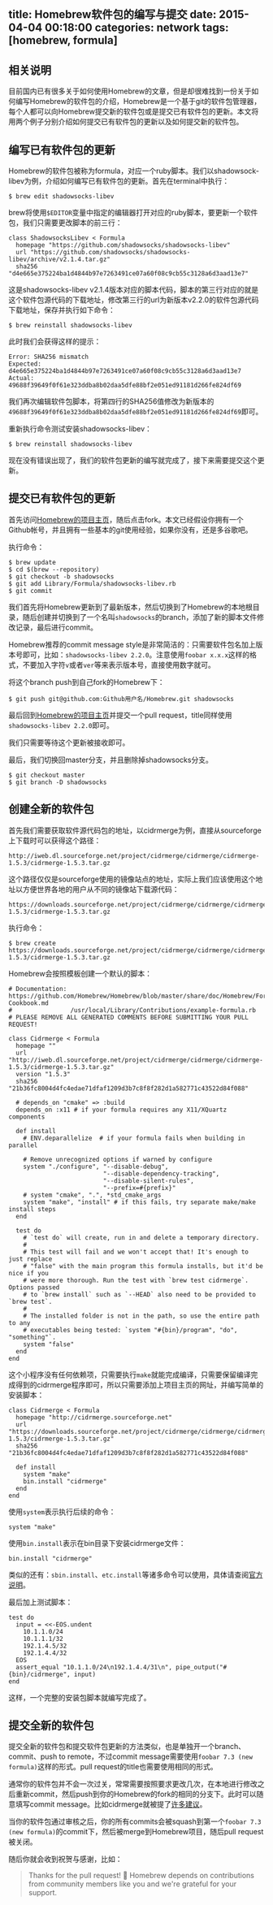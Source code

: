 title: Homebrew软件包的编写与提交
date: 2015-04-04 00:18:00
categories: network
tags: [homebrew, formula]
---

## 相关说明

目前国内已有很多关于如何使用Homebrew的文章，但是却很难找到一份关于如何编写Homebrew的软件包的介绍，Homebrew是一个基于git的软件包管理器，每个人都可以向Homebrew提交新的软件包或是提交已有软件包的更新。本文将用两个例子分别介绍如何提交已有软件包的更新以及如何提交新的软件包。

## 编写已有软件包的更新

Homebrew的软件包被称为formula，对应一个ruby脚本。我们以shadowsock-libev为例，介绍如何编写已有软件包的更新。首先在terminal中执行：

    $ brew edit shadowsocks-libev

brew将使用`$EDITOR`变量中指定的编辑器打开对应的ruby脚本，要更新一个软件包，我们只需要更改脚本的前三行：

    class ShadowsocksLibev < Formula
      homepage "https://github.com/shadowsocks/shadowsocks-libev"
      url "https://github.com/shadowsocks/shadowsocks-libev/archive/v2.1.4.tar.gz"
      sha256 "d4e665e375224ba1d4844b97e7263491ce07a60f08c9cb55c3128a6d3aad13e7"

这是shadowsocks-libev v2.1.4版本对应的脚本代码，脚本的第三行对应的就是这个软件包源代码的下载地址，修改第三行的url为新版本v2.2.0的软件包源代码下载地址，保存并执行如下命令：

    $ brew reinstall shadowsocks-libev

此时我们会获得这样的提示：

    Error: SHA256 mismatch
    Expected: d4e665e375224ba1d4844b97e7263491ce07a60f08c9cb55c3128a6d3aad13e7
    Actual: 49688f39649f0f61e323ddba8b02daa5dfe88bf2e051ed91181d266fe824df69

我们再次编辑软件包脚本，将第四行的SHA256值修改为新版本的`49688f39649f0f61e323ddba8b02daa5dfe88bf2e051ed91181d266fe824df69`即可。

重新执行命令测试安装shadowsocks-libev：

    $ brew reinstall shadowsocks-libev

现在没有错误出现了，我们的软件包更新的编写就完成了，接下来需要提交这个更新。

## 提交已有软件包的更新

首先访问[Homebrew的项目主页](https://github.com/Homebrew/Homebrew)，随后点击fork。本文已经假设你拥有一个Github帐号，并且拥有一些基本的git使用经验，如果你没有，还是多谷歌吧。

执行命令：

    $ brew update
    $ cd $(brew --repository)
    $ git checkout -b shadowsocks
    $ git add Library/Formula/shadowsocks-libev.rb
    $ git commit

我们首先将Homebrew更新到了最新版本，然后切换到了Homebrew的本地根目录，随后创建并切换到了一个名叫`shadowsocks`的branch，添加了新的脚本文件修改记录，最后进行commit。

Homebrew推荐的commit message style是非常简洁的：只需要软件包名加上版本号即可，比如：`shadowsocks-libev 2.2.0`。注意使用`foobar x.x.x`这样的格式，不要加入字符`v`或者`ver`等来表示版本号，直接使用数字就可。

将这个branch push到自己fork的Homebrew下：

    $ git push git@github.com:Github用户名/Homebrew.git shadowsocks

最后回到[Homebrew的项目主页](https://github.com/Homebrew/Homebrew)并提交一个pull request，title同样使用`shadowsocks-libev 2.2.0`即可。

我们只需要等待这个更新被接收即可。

最后，我们切换回master分支，并且删除掉shadowsocks分支。

    $ git checkout master
    $ git branch -D shadowsocks

## 创建全新的软件包

首先我们需要获取软件源代码包的地址，以cidrmerge为例，直接从sourceforge上下载时可以获得这个路径：

    http://iweb.dl.sourceforge.net/project/cidrmerge/cidrmerge/cidrmerge-1.5.3/cidrmerge-1.5.3.tar.gz

这个路径仅仅是sourceforge使用的镜像站点的地址，实际上我们应该使用这个地址以方便世界各地的用户从不同的镜像站下载源代码：

    https://downloads.sourceforge.net/project/cidrmerge/cidrmerge/cidrmerge-1.5.3/cidrmerge-1.5.3.tar.gz

执行命令：

    $ brew create https://downloads.sourceforge.net/project/cidrmerge/cidrmerge/cidrmerge-1.5.3/cidrmerge-1.5.3.tar.gz

Homebrew会按照模板创建一个默认的脚本：

    # Documentation: https://github.com/Homebrew/Homebrew/blob/master/share/doc/Homebrew/Formula-Cookbook.md
    #                /usr/local/Library/Contributions/example-formula.rb
    # PLEASE REMOVE ALL GENERATED COMMENTS BEFORE SUBMITTING YOUR PULL REQUEST!

    class Cidrmerge < Formula
      homepage ""
      url "http://iweb.dl.sourceforge.net/project/cidrmerge/cidrmerge/cidrmerge-1.5.3/cidrmerge-1.5.3.tar.gz"
      version "1.5.3"
      sha256 "21b36fc8004d4fc4edae71dfaf1209d3b7c8f8f282d1a582771c43522d84f088"

      # depends_on "cmake" => :build
      depends_on :x11 # if your formula requires any X11/XQuartz components

      def install
        # ENV.deparallelize  # if your formula fails when building in parallel

        # Remove unrecognized options if warned by configure
        system "./configure", "--disable-debug",
                              "--disable-dependency-tracking",
                              "--disable-silent-rules",
                              "--prefix=#{prefix}"
        # system "cmake", ".", *std_cmake_args
        system "make", "install" # if this fails, try separate make/make install steps
      end

      test do
        # `test do` will create, run in and delete a temporary directory.
        #
        # This test will fail and we won't accept that! It's enough to just replace
        # "false" with the main program this formula installs, but it'd be nice if you
        # were more thorough. Run the test with `brew test cidrmerge`. Options passed
        # to `brew install` such as `--HEAD` also need to be provided to `brew test`.
        #
        # The installed folder is not in the path, so use the entire path to any
        # executables being tested: `system "#{bin}/program", "do", "something"`.
        system "false"
      end
    end

这个小程序没有任何依赖项，只需要执行`make`就能完成编译，只需要保留编译完成得到的cidrmerge程序即可，所以只需要添加上项目主页的网址，并编写简单的安装脚本：

    class Cidrmerge < Formula
      homepage "http://cidrmerge.sourceforge.net"
      url "https://downloads.sourceforge.net/project/cidrmerge/cidrmerge/cidrmerge-1.5.3/cidrmerge-1.5.3.tar.gz"
      sha256 "21b36fc8004d4fc4edae71dfaf1209d3b7c8f8f282d1a582771c43522d84f088"

      def install
        system "make"
        bin.install "cidrmerge"
      end
    end

使用`system`表示执行后续的命令：

    system "make"

使用`bin.install`表示在bin目录下安装cidrmerge文件：

    bin.install "cidrmerge"

类似的还有：`sbin.install`、`etc.install`等诸多命令可以使用，具体请查阅[官方说明](https://github.com/Homebrew/Homebrew/blob/master/share/doc/Homebrew/Formula-Cookbook.md)。

最后加上测试脚本：

    test do
      input = <<-EOS.undent
        10.1.1.0/24
        10.1.1.1/32
        192.1.4.5/32
        192.1.4.4/32
      EOS
      assert_equal "10.1.1.0/24\n192.1.4.4/31\n", pipe_output("#{bin}/cidrmerge", input)
    end

这样，一个完整的安装包脚本就编写完成了。

## 提交全新的软件包

提交全新的软件包和提交软件包更新的方法类似，也是单独开一个branch、commit、push to remote，不过commit message需要使用`foobar 7.3 (new formula)`这样的形式。pull request的title也需要使用相同的形式。

通常你的软件包并不会一次过关，常常需要按照要求更改几次，在本地进行修改之后重新commit，然后push到你的Homebrew的fork的相同的分支下。此时可以随意填写commit message。比如cidrmerge就被提了[许多建议](https://github.com/Homebrew/Homebrew/pull/38332)。

当你的软件包通过审核之后，你的所有commits会被squash到第一个`foobar 7.3 (new formula)`的commit下，然后被merge到Homebrew项目，随后pull request被关闭。

随后你就会收到祝贺与感谢，比如：

> Thanks for the pull request! 🎉 Homebrew depends on contributions from community members like you and we're grateful for your support.
